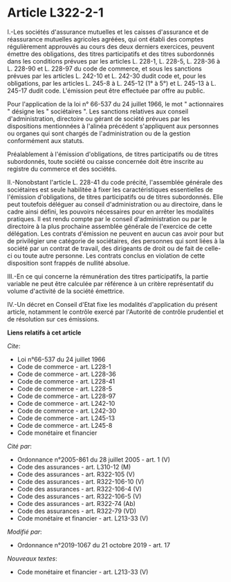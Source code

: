 # Article L322-2-1

I.-Les sociétés d'assurance mutuelles et les caisses d'assurance et de réassurance mutuelles agricoles agréées, qui ont
établi des comptes régulièrement approuvés au cours des deux derniers exercices, peuvent émettre des obligations, des titres
participatifs et des titres subordonnés dans les conditions prévues par les articles L. 228-1, L. 228-5, L. 228-36 à L.
228-90 et L. 228-97 du code de commerce, et sous les sanctions prévues par les articles L. 242-10 et L. 242-30 dudit code et,
pour les obligations, par les articles L. 245-8 à L. 245-12 (1° à 5°) et L. 245-13 à L. 245-17 dudit code. L'émission peut
être effectuée par offre au public.

Pour l'application de la loi n° 66-537 du 24 juillet 1966, le mot " actionnaires " désigne les " sociétaires ". Les sanctions
relatives aux conseil d'administration, directoire ou gérant de société prévues par les dispositions mentionnées à l'alinéa
précédent s'appliquent aux personnes ou organes qui sont chargés de l'administration ou de la gestion conformément aux
statuts.

Préalablement à l'émission d'obligations, de titres participatifs ou de titres subordonnés, toute société ou caisse concernée
doit être inscrite au registre du commerce et des sociétés.

II.-Nonobstant l'article L. 228-41 du code précité, l'assemblée générale des sociétaires est seule habilitée à fixer les
caractéristiques essentielles de l'émission d'obligations, de titres participatifs ou de titres subordonnés. Elle peut
toutefois déléguer au conseil d'administration ou au directoire, dans le cadre ainsi défini, les pouvoirs nécessaires pour en
arrêter les modalités pratiques. Il est rendu compte par le conseil d'administration ou par le directoire à la plus prochaine
assemblée générale de l'exercice de cette délégation. Les contrats d'émission ne peuvent en aucun cas avoir pour but de
privilégier une catégorie de sociétaires, des personnes qui sont liées à la société par un contrat de travail, des dirigeants
de droit ou de fait de celle-ci ou toute autre personne. Les contrats conclus en violation de cette disposition sont frappés
de nullité absolue.

III.-En ce qui concerne la rémunération des titres participatifs, la partie variable ne peut être calculée par référence à un
critère représentatif du volume d'activité de la société émettrice.

IV.-Un décret en Conseil d'Etat fixe les modalités d'application du présent article, notamment le contrôle exercé par
l'Autorité de contrôle prudentiel et de résolution sur ces émissions.

**Liens relatifs à cet article**

_Cite_:

  - Loi n°66-537 du 24 juillet 1966
  - Code de commerce - art. L228-1
  - Code de commerce - art. L228-36
  - Code de commerce - art. L228-41
  - Code de commerce - art. L228-5
  - Code de commerce - art. L228-97
  - Code de commerce - art. L242-10
  - Code de commerce - art. L242-30
  - Code de commerce - art. L245-13
  - Code de commerce - art. L245-8
  - Code monétaire et financier

_Cité par_:

  - Ordonnance n°2005-861 du 28 juillet 2005 - art. 1 (V)
  - Code des assurances - art. L310-12 (M)
  - Code des assurances - art. R322-105 (V)
  - Code des assurances - art. R322-106-10 (V)
  - Code des assurances - art. R322-106-4 (V)
  - Code des assurances - art. R322-106-5 (V)
  - Code des assurances - art. R322-74 (Ab)
  - Code des assurances - art. R322-79 (VD)
  - Code monétaire et financier - art. L213-33 (V)

_Modifié par_:

  - Ordonnance n°2019-1067 du 21 octobre 2019 - art. 17

_Nouveaux textes_:

  - Code monétaire et financier - art. L213-33 (V)
